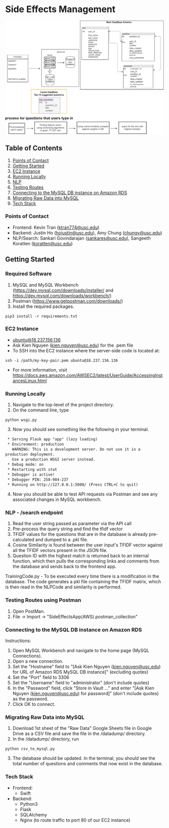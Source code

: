 # Side Effects Management
![](/images/backend_architecture_diagram_103019.png)

## Table of Contents
1. [Points of Contact](#poc)
2. [Getting Started](#getting-started)
3. [EC2 Instance](#ec2)
4. [Running Locally](#running-locally)
5. [NLP](#nlp)
6. [Testing Routes](#testing-routes)
7. [Connecting to the MySQL DB instance on Amazon RDS ](#connect-rds)
8. [Migrating Raw Data into MySQL](#migrate-data)
9. [Tech Stack](#tech-stack)

<a name="poc"></a>
### Points of Contact
- Frontend: Kevin Tran (ktran774@usc.edu)
- Backend: Justin Ho (hojustin@usc.edu), Amy Chung (chungy@usc.edu)
- NLP/Search: Sankari Govindarajan (sankares@usc.edu), Sangeeth Koratten (koratten@usc.edu)

<a name="getting-started"></a>
## Getting Started
### Required Software
1. MySQL and MySQL Workbench (https://dev.mysql.com/downloads/installer/ and https://dev.mysql.com/downloads/workbench/)
2. Postman (https://www.getpostman.com/downloads/)
3. Install the required packages.
```
pip3 install -r requirements.txt
```

<a name="ec2"></a>
### EC2 Instance
- ubuntu@18.237.156.136
- Ask Kien Nguyen (kien.nguyen@usc.edu) for the .pem file
- To SSH into the EC2 instance where the server-side code is located at:
```
ssh -i /path/my-key-pair.pem ubuntu@18.237.156.136
```
- For more information, visit https://docs.aws.amazon.com/AWSEC2/latest/UserGuide/AccessingInstancesLinux.html

<a name="running-locally"></a>
### Running Locally
1. Navigate to the top-level of the project directory.
2. On the command line, type
```
python wsgi.py
```
3. Now you should see something like the following in your terminal.
```
 * Serving Flask app "app" (lazy loading)
 * Environment: production
   WARNING: This is a development server. Do not use it in a production deployment.
   Use a production WSGI server instead.
 * Debug mode: on
 * Restarting with stat
 * Debugger is active!
 * Debugger PIN: 258-984-237
 * Running on http://127.0.0.1:5000/ (Press CTRL+C to quit)
 ```
4. Now you should be able to test API requests via Postman and see any associated changes in MySQL workbench.

<a name="nlp"></a>
### NLP - /search endpoint
1. Read the user string passed as parameter via the API call 
2. Pre-process the query string and find the tfidf vector 
3. TFIDF values for the questions that are in the database is already pre-calculated and dumped to a .pkl file.
4. Cosine Similarity is found between the user input's TFIDF vector against all the TFIDF vectors present in the JSON file. 
5. Question ID with the highest match is returned back to an internal function, which then pulls the corresponding links and comments from the database and sends back to the frontend app. 

TrainingCode.py - To be executed every time there is a modification in the database. The code generates a pkl file containing the TFIDF matrix, which is then read in the NLPCode and similarity is performed. 

<a name="testing-routes"></a>
### Testing Routes using Postman
1. Open PostMan.
2. File -> Import -> "SideEffectsApp(AWS).postman_collection"

<a name="connect-rds"></a>
### Connecting to the MySQL DB instance on Amazon RDS
Instructions:
1. Open MySQL Workbench and navigate to the home page (MySQL Connections).
2. Open a new connection.
3. Set the "Hostname" field to "[Ask Kien Nguyen (kien.nguyen@usc.edu) for URL of Amazon RDS MySQL DB instance]" (excluding quotes)
4. Set the "Port" field to 3306
5. Set the "Username" field to "administrator" (don't include quotes)
6. In the "Password" field, click "Store in Vault ..." and enter "[Ask Kien Nguyen (kien.nguyen@usc.edu) for password]" (don't include quotes) as the password.
7. Click OK to connect.
  
<a name="migrate-data"></a>
### Migrating Raw Data into MySQL
1. Download 1st sheet of the "Raw Data" Google Sheets file in Google Drive as a CSV file and save the file in the /datadump/ directory.
2. In the /datadump/ directory, run 
```
python csv_to_mysql.py
```
3. The database should be updated. In the terminal, you should see the total number of questions and comments that now exist in the database.

<a name="tech-stack"></a>
### Tech Stack
- Frontend:
    - Swift
- Backend:
    - Python3
    - Flask
    - SQLAlchemy
    - Nginx (to route traffic to port 80 of our EC2 instance)